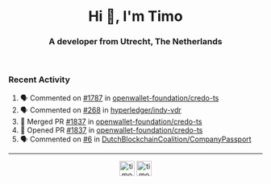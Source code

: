 <h1 align="center">Hi 👋, I'm Timo</h1>
<h3 align="center">A developer from Utrecht, The Netherlands</h3>
<br/>
<!-- https://github.com/rahuldkjain/github-profile-readme-generator --!>

<!--  <p align="left"><img src="https://github-readme-stats.vercel.app/api?username=timoglastra&show_icons=true&count_private=true&" alt="timoglastra" /></p> --!>

<!--
Github language stats
<p align="left"><img src="https://github-readme-stats.vercel.app/api/top-langs/?username=timoglastra&layout=compact" alt="timoglastra" /><p>
-->

<!-- Codestats language stats -->
<!-- <p align="left"><img src="https://codestats-readme.vercel.app/api/top-langs/?username=timoglastra&layout=compact&language_count=12" alt="timoglastra" /><p>    --!>
  
<h3>Recent Activity</h3>

<!--START_SECTION:activity-->
1. 🗣 Commented on [#1787](https://github.com/openwallet-foundation/credo-ts/pull/1787#issuecomment-2075997614) in [openwallet-foundation/credo-ts](https://github.com/openwallet-foundation/credo-ts)
2. 🗣 Commented on [#268](https://github.com/hyperledger/indy-vdr/issues/268#issuecomment-2075643725) in [hyperledger/indy-vdr](https://github.com/hyperledger/indy-vdr)
3. 🎉 Merged PR [#1837](https://github.com/openwallet-foundation/credo-ts/pull/1837) in [openwallet-foundation/credo-ts](https://github.com/openwallet-foundation/credo-ts)
4. 💪 Opened PR [#1837](https://github.com/openwallet-foundation/credo-ts/pull/1837) in [openwallet-foundation/credo-ts](https://github.com/openwallet-foundation/credo-ts)
5. 🗣 Commented on [#6](https://github.com/DutchBlockchainCoalition/CompanyPassport/pull/6#issuecomment-2074690585) in [DutchBlockchainCoalition/CompanyPassport](https://github.com/DutchBlockchainCoalition/CompanyPassport)
<!--END_SECTION:activity-->

---

<p align="center">
<a href="https://twitter.com/timoglastra" target="blank"><img align="center" src="https://cdn.jsdelivr.net/npm/simple-icons@3.0.1/icons/twitter.svg" alt="timoglastra" height="30" width="30" /></a>
<a href="https://linkedin.com/in/timoglastra" target="blank"><img align="center" src="https://cdn.jsdelivr.net/npm/simple-icons@3.0.1/icons/linkedin.svg" alt="timoglastra" height="30" width="30" /></a>
</p>



